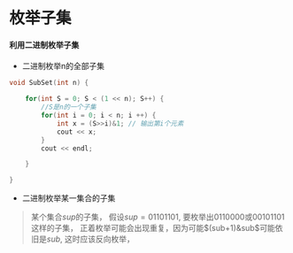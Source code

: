 
# 枚举子集


#### 利用二进制枚举子集
* 二进制枚举n的全部子集
```C++
void SubSet(int n) {

    for(int S = 0; S < (1 << n); S++) {
        //S是n的一个子集
        for(int i = 0; i < n; i ++) {
            int x = (S>>i)&1; // 输出第i个元素
            cout << x;
        }
        cout << endl;

    }

}
```
* 二进制枚举某一集合的子集
> 某个集合$sup$的子集， 假设$sup = 01101101$, 要枚举出$0110000$或$00101101$这样的子集， 正着枚举可能会出现重复，因为可能$(sub+1)&sub$可能依旧是$sub$, 这时应该反向枚举， 

